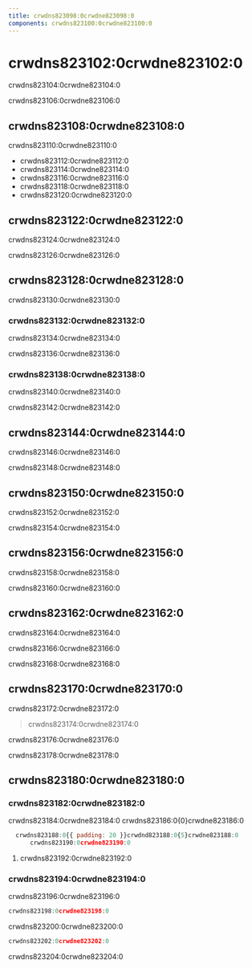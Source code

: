 ```yaml
---
title: crwdns823098:0crwdne823098:0
components: crwdns823100:0crwdne823100:0
---
```

# crwdns823102:0crwdne823102:0

<p class="description">crwdns823104:0crwdne823104:0</p>

crwdns823106:0crwdne823106:0

## crwdns823108:0crwdne823108:0

crwdns823110:0crwdne823110:0

- crwdns823112:0crwdne823112:0
- crwdns823114:0crwdne823114:0
- crwdns823116:0crwdne823116:0
- crwdns823118:0crwdne823118:0
- crwdns823120:0crwdne823120:0

## crwdns823122:0crwdne823122:0

crwdns823124:0crwdne823124:0

crwdns823126:0crwdne823126:0

## crwdns823128:0crwdne823128:0

crwdns823130:0crwdne823130:0

### crwdns823132:0crwdne823132:0

crwdns823134:0crwdne823134:0

crwdns823136:0crwdne823136:0

### crwdns823138:0crwdne823138:0

crwdns823140:0crwdne823140:0

crwdns823142:0crwdne823142:0

## crwdns823144:0crwdne823144:0

crwdns823146:0crwdne823146:0

crwdns823148:0crwdne823148:0

## crwdns823150:0crwdne823150:0

crwdns823152:0crwdne823152:0

crwdns823154:0crwdne823154:0

## crwdns823156:0crwdne823156:0

crwdns823158:0crwdne823158:0

crwdns823160:0crwdne823160:0

## crwdns823162:0crwdne823162:0

crwdns823164:0crwdne823164:0

crwdns823166:0crwdne823166:0

crwdns823168:0crwdne823168:0

## crwdns823170:0crwdne823170:0

crwdns823172:0crwdne823172:0

> crwdns823174:0crwdne823174:0

crwdns823176:0crwdne823176:0

crwdns823178:0crwdne823178:0

## crwdns823180:0crwdne823180:0

### crwdns823182:0crwdne823182:0

crwdns823184:0crwdne823184:0 crwdns823186:0{0}crwdne823186:0

```jsx
  crwdns823188:0{{ padding: 20 }}crwdnd823188:0{5}crwdne823188:0
      crwdns823190:0crwdne823190:0
```

1. crwdns823192:0crwdne823192:0

### crwdns823194:0crwdne823194:0

crwdns823196:0crwdne823196:0

```jsx
crwdns823198:0crwdne823198:0
```

crwdns823200:0crwdne823200:0

```jsx
crwdns823202:0crwdne823202:0
```

crwdns823204:0crwdne823204:0